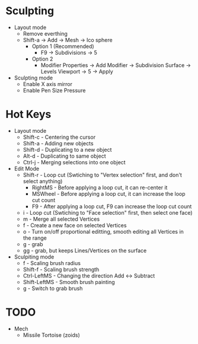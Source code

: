 Sculpting
=====
* Layout mode
  * Remove everthing
  * Shift-a -> Add -> Mesh -> Ico sphere
    * Option 1 (Recommended)
      * F9 -> Subdivisions -> 5
    * Option 2
      * Modifier Properties -> Add Modifier -> Subdivision Surface -> Levels Viewport -> 5 -> Apply
* Sculpting mode
  * Enable X axis mirror
  * Enable Pen Size Pressure

Hot Keys
=====
* Layout mode
  * Shift-c - Centering the cursor
  * Shift-a - Adding new objects
  * Shift-d - Duplicating to a new object
  * Alt-d   - Duplicating to same object
  * Ctrl-j  - Merging selections into one object
* Edit Mode
  * Shift-r - Loop cut (Swtiching to "Vertex selection" first, and don't select anything)
    * RightMS - Before applying a loop cut, it can re-center it
    * MSWheel - Before applying a loop cut, it can increase the loop cut count
    * F9      - After applying a loop cut, F9 can increase the loop cut count
  * i       - Loop cut (Swtiching to "Face selection" first, then select one face)
  * m       - Merge all selected Vertices
  * f       - Create a new face on selected Vertices
  * o       - Turn on/off proportional editting, smooth editing all Vertices in the range
  * g       - grab
  * gg      - grab, but keeps Lines/Vertices on the surface
* Sculpiting mode
  * f            - Scaling brush radius
  * Shift-f      - Scaling brush strength
  * Ctrl-LeftMS  - Changing the direction Add <-> Subtract
  * Shift-LeftMS - Smooth brush painting
  * g            - Switch to grab brush

TODO
=====
* Mech
  * Missile Tortoise (zoids)
